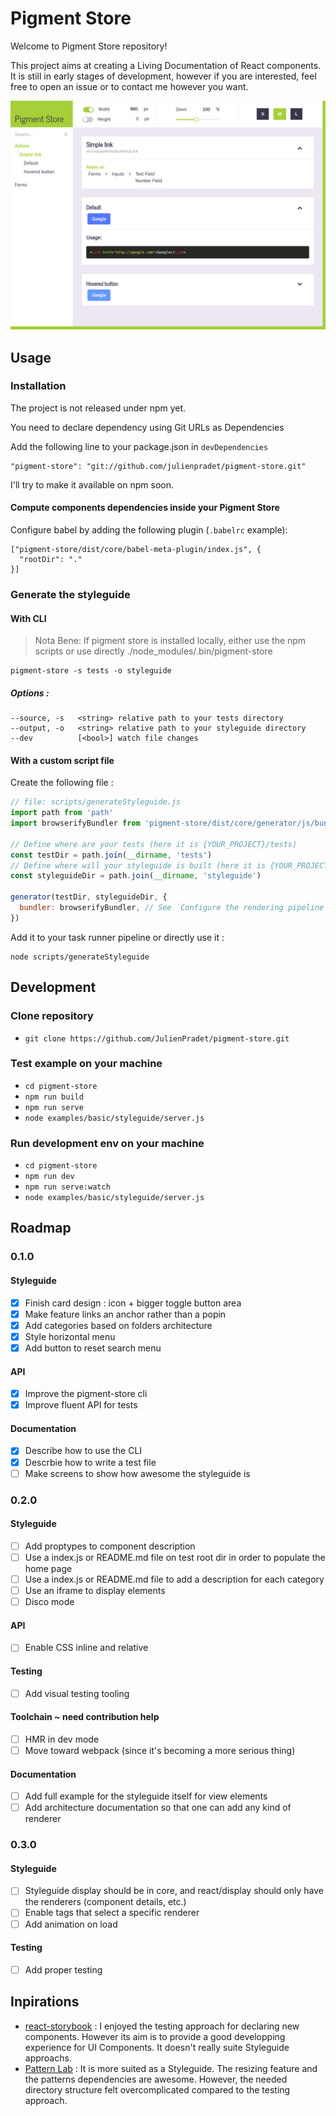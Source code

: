 # Pigment Store

Welcome to Pigment Store repository!

This project aims at creating a Living Documentation of React components. It is still in early stages of development, however if you are interested, feel free to open an issue or to contact me however you want.

![Preview of Pigment Store basic example](https://github.com/JulienPradet/pigment-store/raw/master/doc/images/global-preview.png)

## Usage

### Installation

The project is not released under npm yet.

You need to declare dependency using Git URLs as Dependencies

Add the following line to your package.json in `devDependencies`
```
"pigment-store": "git://github.com/julienpradet/pigment-store.git"
```

I'll try to make it available on npm soon.

#### Compute components dependencies inside your Pigment Store

Configure babel by adding the following plugin (`.babelrc` example):
```
["pigment-store/dist/core/babel-meta-plugin/index.js", {
  "rootDir": "."
}]
```

### Generate the styleguide

#### With CLI

> Nota Bene: If pigment store is installed locally, either use the npm scripts or use directly ./node_modules/.bin/pigment-store

```
pigment-store -s tests -o styleguide
```

##### Options :

```
--source, -s   <string> relative path to your tests directory
--output, -o   <string> relative path to your styleguide directory
--dev          [<bool>] watch file changes
```

#### With a custom script file

Create the following file :
```js
// file: scripts/generateStyleguide.js
import path from 'path'
import browserifyBundler from 'pigment-store/dist/core/generator/js/bundler/browserify'

// Define where are your tests (here it is {YOUR_PROJECT}/tests)
const testDir = path.join(__dirname, 'tests')
// Define where will your styleguide is built (here it is {YOUR_PROJECT}/tests)
const styleguideDir = path.join(__dirname, 'styleguide')

generator(testDir, styleguideDir, {
  bundler: browserifyBundler, // See `Configure the rendering pipeline` in `doc/README.md`
})
```

Add it to your task runner pipeline or directly use it :
```
node scripts/generateStyleguide
```

## Development

### Clone repository

* `git clone https://github.com/JulienPradet/pigment-store.git`

### Test example on your machine

* `cd pigment-store`
* `npm run build`
* `npm run serve`
* `node examples/basic/styleguide/server.js`

### Run development env on your machine

* `cd pigment-store`
* `npm run dev`
* `npm run serve:watch`
* `node examples/basic/styleguide/server.js`

## Roadmap

### 0.1.0

#### Styleguide

* [x] Finish card design : icon + bigger toggle button area
* [x] Make feature links an anchor rather than a popin
* [x] Add categories based on folders architecture
* [x] Style horizontal menu
* [x] Add button to reset search menu

#### API

* [x] Improve the pigment-store cli
* [x] Improve fluent API for tests

#### Documentation

* [x] Describe how to use the CLI
* [x] Descrbie how to write a test file
* [ ] Make screens to show how awesome the styleguide is

### 0.2.0

#### Styleguide

* [ ] Add proptypes to component description
* [ ] Use a index.js or README.md file on test root dir in order to populate the home page
* [ ] Use a index.js or README.md file to add a description for each category
* [ ] Use an iframe to display elements
* [ ] Disco mode

#### API

* [ ] Enable CSS inline and relative

#### Testing

* [ ] Add visual testing tooling

#### Toolchain ~ need contribution help

* [ ] HMR in dev mode
* [ ] Move toward webpack (since it's becoming a more serious thing)

#### Documentation

* [ ] Add full example for the styleguide itself for view elements
* [ ] Add architecture documentation so that one can add any kind of renderer

### 0.3.0

#### Styleguide

* [ ] Styleguide display should be in core, and react/display should only have the renderers (component details, etc.)
* [ ] Enable tags that select a specific renderer
* [ ] Add animation on load

#### Testing

* [ ] Add proper testing

## Inpirations

* [react-storybook](https://github.com/kadirahq/react-storybook) : I enjoyed the testing approach for declaring new components. However its aim is to provide a good developping experience for UI Components. It doesn't really suite Styleguide approachs.
* [Pattern Lab](http://patternlab.io/) : It is more suited as a Styleguide. The resizing feature and the patterns dependencies are awesome. However, the needed directory structure felt overcomplicated compared to the testing approach.
